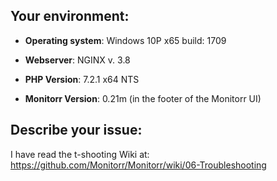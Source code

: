 ## Your environment:

- **Operating system**: Windows 10P x65 build: 1709

- **Webserver**:       NGINX v. 3.8

- **PHP Version**:      7.2.1 x64 NTS

- **Monitorr Version**:   0.21m  (in the footer of the Monitorr UI)

## Describe your issue:

I have read the t-shooting Wiki at: https://github.com/Monitorr/Monitorr/wiki/06-Troubleshooting
